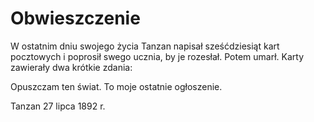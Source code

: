 # Obwieszczenie

W ostatnim dniu swojego życia Tanzan napisał sześćdziesiąt kart pocztowych i poprosił swego ucznia, by je rozesłał. Potem umarł. Karty zawierały dwa krótkie zdania:

Opuszczam ten świat.
To moje ostatnie ogłoszenie.

Tanzan 
27 lipca 1892 r.


